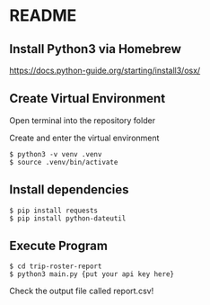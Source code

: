 # README

## Install Python3 via Homebrew

https://docs.python-guide.org/starting/install3/osx/

## Create Virtual Environment

Open terminal into the repository folder

Create and enter the virtual environment
```
$ python3 -v venv .venv
$ source .venv/bin/activate
```

## Install dependencies

```
$ pip install requests
$ pip install python-dateutil
```

## Execute Program

```
$ cd trip-roster-report
$ python3 main.py {put your api key here}
```

Check the output file called report.csv!